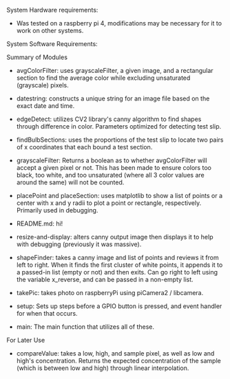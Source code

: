 

System Hardware requirements:
- Was tested on a raspberry pi 4, modifications may be necessary for it to work on other systems.

System Software Requirements:








Summary of Modules

- avgColorFilter: uses grayscaleFilter, a given image, and a rectangular section to find the average color while excluding unsaturated (grayscale) pixels.
- datestring: constructs a unique string for an image file based on the exact date and time.
- edgeDetect: utilizes CV2 library's canny algorithm to find shapes through difference in color. Parameters optimized for detecting test slip.
- findBulbSections: uses the proportions of the test slip to locate two pairs of x coordinates that each bound a test section.
- grayscaleFilter: Returns a boolean as to whether avgColorFilter will accept a given pixel or not. This has been made to ensure colors too black, too white, and too unsaturated (where all 3 color values are around the same) will not be counted.
- placePoint and placeSection: uses matplotlib to show a list of points or a center with x and y radii to plot a point or rectangle, respectively. Primarily used in debugging.
- README.md: hi!
- resize-and-display: alters canny output image then displays it to help with debugging (previously it was massive).
- shapeFinder: takes a canny image and list of points and reviews it from left to right. When it finds the first cluster of white points, it appends it to a passed-in list (empty or not) and then exits. Can go right to left using the variable x\_reverse, and can be passed in a non-empty list.

- takePic: takes photo on raspberryPi using piCamera2 / libcamera.
- setup: Sets up steps before a GPIO button is pressed, and event handler for when that occurs.
- main: The main function that utilizes all of these.




For Later Use

- compareValue: takes a low, high, and sample pixel, as well as low and high's concentration. Returns the expected concentration of the sample (which is between low and high) through linear interpolation.

